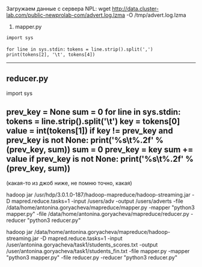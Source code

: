 Загружаем данные с сервера NPL:
wget http://data.cluster-lab.com/public-newprolab-com/advert.log.lzma -O /tmp/advert.log.lzma

1. mapper.py

`import sys`

`for line in sys.stdin:`
    `tokens = line.strip().split(',')`
    `print(tokens[2], '\t', tokens[4])`

---------------------------


reducer.py
---------------------------
import sys

prev_key = None
sum = 0
for line in sys.stdin:
    tokens = line.strip().split('\t')
    key = tokens[0]
    value = int(tokens[1])
    if key != prev_key and prev_key is not None:
        print('%s\t%.2f' % (prev_key, sum))
        sum = 0
    prev_key = key
    sum += value
if prev_key is not None:
    print('%s\t%.2f' % (prev_key, sum))
---------------------------

(какая-то из джоб ниже, не помню точно, какая)

hadoop jar /usr/hdp/3.0.1.0-187/hadoop-mapreduce/hadoop-streaming.jar 
    -D mapred.reduce.tasks=1 
    -input /users/adv 
    -output /users/adverts 
    -file /data/home/antonina.goryacheva/mapreduce/mapper.py 
    -mapper "python3 mapper.py" 
    -file /data/home/antonina.goryacheva/mapreduce/reducer.py 
    -reducer "python3 reducer.py"


hadoop jar /data/home/antonina.goryacheva/mapreduce/hadoop-streaming.jar 
    -D mapred.reduce.tasks=1 
    -input /user/antonina.goryacheva/task1/students_scores.txt 
    -output  /user/antonina.goryacheva/task1/students_fin.txt 
    -file mapper.py 
    -mapper "python3 mapper.py" 
    -file reducer.py 
    -reducer "python3 reducer.py"


